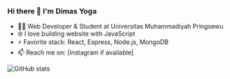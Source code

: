 ### Hi there 👋 I'm Dimas Yoga

- 🧑‍💻 Web Developer & Student at Universitas Muhammadiyah Pringsewu
- 🌐 I love building website with JavaScript
- ⚡ Favorite stack: React, Express, Node.js, MongoDB
- 📫 Reach me on: [Instagram if available]

<!-- Optional: GitHub stats -->
![GitHub stats](https://github-readme-stats.vercel.app/api?username=dimasyoga42&show_icons=true&theme=github_dark)
